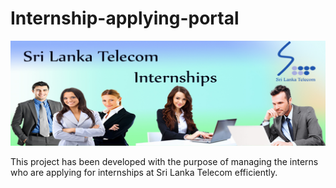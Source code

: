 # Internship-applying-portal

![alt text](web/image/cov1.jpg "Internship Applying Portal of Sri Lanka Telecom")

This project has been developed with the purpose of managing the interns who are applying for internships at Sri Lanka Telecom efficiently. 
